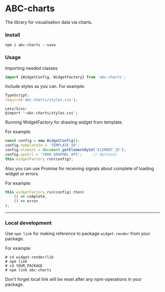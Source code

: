 # ABC-charts

The library for visualisation data via charts.

### Install

```npm
npm i abc-charts --save
```
### Usage

Importing needed classes 

```js
import {WidgetConfig, WidgetFactory} from 'abc-charts';
```

Include styles as you can.
For example:

```typescript
TypeScript:
require('abc-charts/styles.css');
```
```less
Less/Scss:
@import '~abc-charts/styles.css';
```

Running WidgetFactory for drawing widget from template.

For example:
```js
const config = new WidgetConfig();
config.templateId = 'TEMPLATE_ID';
config.element = document.getElementById('ELEMENT_ID');
config.apiUrl = 'YOUR GRAPHQL API';     // Optional
this.widgetFactory.run(config);
```

Also you can use Promise for receiving signals about complete of loading widget or errors.

For example:
```js
this.widgetFactory.run(config).then(
    () => complete,
    () => error
);
``` 

-----------------------

### Local development

Use ```npm link``` for making reference to package ```widget-render``` from your package.

For example:
```
# cd widget-render/lib
# npm link
# cd YOUR_PACKAGE
# npm link abc-charts
```

Don't forget local link will be reset after any npm-operations in your package.
